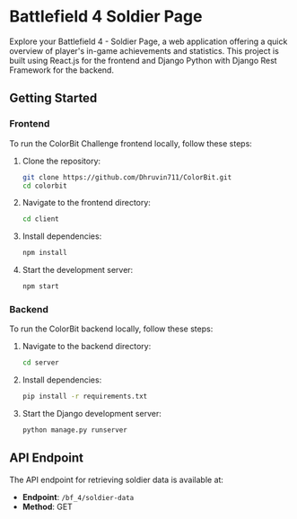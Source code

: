 # Battlefield 4 Soldier Page

Explore your Battlefield 4 - Soldier Page, a web application offering a quick overview of player's in-game achievements and statistics. This project is built using React.js for the frontend and Django Python with Django Rest Framework for the backend.

## Getting Started

### Frontend

To run the ColorBit Challenge frontend locally, follow these steps:

1. Clone the repository:

    ```bash
    git clone https://github.com/Dhruvin711/ColorBit.git
    cd colorbit
    ```

2. Navigate to the frontend directory:

    ```bash
    cd client
    ```

3. Install dependencies:

    ```bash
    npm install
    ```

4. Start the development server:

    ```bash
    npm start
    ```


### Backend

To run the ColorBit backend locally, follow these steps:

1. Navigate to the backend directory:

    ```bash
    cd server
    ```

2. Install dependencies:

    ```bash
    pip install -r requirements.txt
    ```

3. Start the Django development server:

    ```bash
    python manage.py runserver
    ```

## API Endpoint

The API endpoint for retrieving soldier data is available at:

- **Endpoint**: `/bf_4/soldier-data`
- **Method**: GET